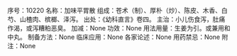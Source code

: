 序号：10220
名称：加味平胃散
组成：苍术（制）、厚朴（炒）、陈皮、木香、白芍、山楂肉、槟榔、泽泻。
出处：《幼科直言》卷四。
主治：小儿伤食泻，肚痛作渴，或泻糟粕恶臭。
加减：None
功效：None
用法用量：生姜为引。或兼用和中丸。
制备方法：None
临床应用：None
各家论述：None
用药禁忌：None
附注：None
